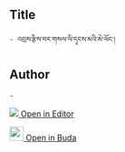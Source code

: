## Title
	- འབྲས་རྩིས་བར་གསལ་ལི་དྭངས་མའི་མེ་ལོང་།

## Author
	- 



[<img src="https://img.icons8.com/color/25/000000/edit-property.png"> Open in Editor](http://editor.openpecha.org/P002921)

[<img width="25" src="https://library.bdrc.io/icons/BUDA-small.svg"> Open in Buda](https://library.bdrc.io/show/bdr:IE0OPP002921)

